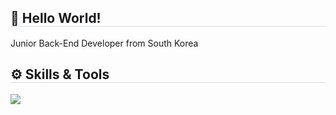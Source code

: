<h2 style="border-bottom: 1px solid #d8dee4;">👋 Hello World!</h2>
Junior Back-End Developer from South Korea
<h2 style="border-bottom: 1px solid #d8dee4;">⚙️ Skills & Tools</h2>
<p align="left">
  <a href="https://skillicons.dev">
    <img src="https://skillicons.dev/icons?i=java,spring,html,css,js,git,mysql,maven,gradle,eclipse&perline=5" />
  </a>
</p>
